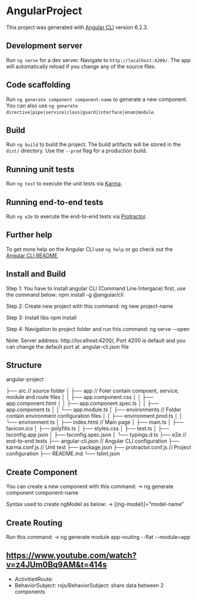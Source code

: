 # AngularProject

This project was generated with [Angular CLI](https://github.com/angular/angular-cli) version 6.2.3.

## Development server

Run `ng serve` for a dev server. Navigate to `http://localhost:4200/`. The app will automatically reload if you change any of the source files.

## Code scaffolding

Run `ng generate component component-name` to generate a new component. You can also use `ng generate directive|pipe|service|class|guard|interface|enum|module`.

## Build

Run `ng build` to build the project. The build artifacts will be stored in the `dist/` directory. Use the `--prod` flag for a production build.

## Running unit tests

Run `ng test` to execute the unit tests via [Karma](https://karma-runner.github.io).

## Running end-to-end tests

Run `ng e2e` to execute the end-to-end tests via [Protractor](http://www.protractortest.org/).

## Further help

To get more help on the Angular CLI use `ng help` or go check out the [Angular CLI README](https://github.com/angular/angular-cli/blob/master/README.md).


## Install and Build
Step 1: You have to install angular CLI (Command Line Intergace) first, use the command below:
npm install -g @angular/cli

Step 2: Create new project with this command:
ng new project-name

Step 3: Install libs
npm install

Step 4: Navigation to project folder and run this command:
ng serve --open

Note: Server address: http://localhost:4200/, Port 4200 is default and you can change the default port at .angular-cli.json file


## Structure
angular-project

├── src // source folder
│   ├── app // Foler contain compoent, service, module and route files
│   │   ├── app.component.css
│   │   ├── app.component.html
│   │   ├── app.component.spec.ts
│   │   ├── app.component.ts
│   │   └── app.module.ts
│   ├── environments // Folder contain environment configuration files
│   │   ├── environment.prod.ts
│   │   └── environment.ts
│   ├── index.html // Main page
│   ├── main.ts
│   ├── favicon.ico
│   ├── polyfills.ts
│   ├── styles.css
│   ├── test.ts
│   ├── tsconfig.app.json
│   ├── tsconfig.spec.json
│   └── typings.d.ts
├── e2e  // end-to-end tests
├── angular-cli.json // Angular CLI configuration
├── karma.conf.js // Unit test
├── package.json
├── protractor.conf.js // Project configuration
├── README.md
└── tslint.json


## Create Component
You can create a new component with this command:
-> ng generate component component-name

Syntax used to create ngModel as below:
-> [(ng-model)]=”model-name”


## Create Routing
Run this command:
-> ng generate module app-routing --flat --module=app

## https://www.youtube.com/watch?v=z4JUm0Bq9AM&t=414s
- ActivitiedRoute:
- BehaviorSubject: rxjs/BehaviorSubject: share data between 2 components
